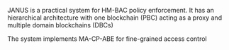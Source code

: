 JANUS is a  practical  system  for  HM-BAC policy enforcement. It has an hierarchical architecture with one blockchain (PBC) acting as a proxy and multiple domain blockchains (DBCs)

The system implements MA-CP-ABE for fine-grained access control
